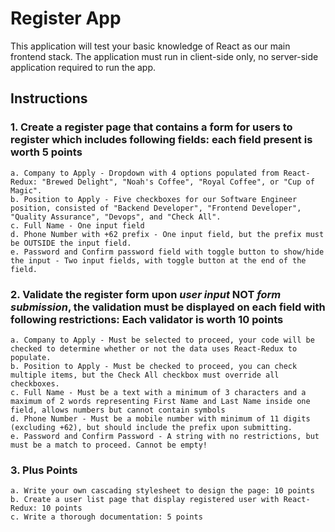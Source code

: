 # Register App
This application will test your basic knowledge of React as our main frontend stack. The application must run in client-side only, no server-side application required to run the app.

## Instructions
### 1. Create a register page that contains a form for users to register which includes following fields: each field present is worth 5 points
    a. Company to Apply - Dropdown with 4 options populated from React-Redux: "Brewed Delight", "Noah's Coffee", "Royal Coffee", or "Cup of Magic".
    b. Position to Apply - Five checkboxes for our Software Engineer position, consisted of "Backend Developer", "Frontend Developer", "Quality Assurance", "Devops", and "Check All".
    c. Full Name - One input field
    d. Phone Number with +62 prefix - One input field, but the prefix must be OUTSIDE the input field.
    e. Password and Confirm password field with toggle button to show/hide the input - Two input fields, with toggle button at the end of the field.

### 2. Validate the register form upon *user input* NOT *form submission*, the validation must be displayed on each field with following restrictions: Each validator is worth 10 points
    a. Company to Apply - Must be selected to proceed, your code will be checked to determine whether or not the data uses React-Redux to populate.
    b. Position to Apply - Must be checked to proceed, you can check multiple items, but the Check All checkbox must override all checkboxes.
    c. Full Name - Must be a text with a minimum of 3 characters and a maximum of 2 words representing First Name and Last Name inside one field, allows numbers but cannot contain symbols
    d. Phone Number - Must be a mobile number with minimum of 11 digits (excluding +62), but should include the prefix upon submitting.
    e. Password and Confirm Password - A string with no restrictions, but must be a match to proceed. Cannot be empty!

### 3. Plus Points
    a. Write your own cascading stylesheet to design the page: 10 points
    b. Create a user list page that display registered user with React-Redux: 10 points
    c. Write a thorough documentation: 5 points